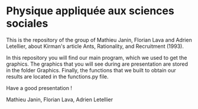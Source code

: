# Physique appliquée aux sciences sociales

This is the repository of the group of Mathieu Janin, Florian Lava and Adrien Letellier, about Kirman's article Ants, Rationality, and Recruitment (1993).

In this repository you will find our main program, which we used to get the graphics. The graphics that you will see during are presentation are stored in the folder Graphics. Finally, the functions that we built to obtain our results are located in the functions.py file.

Have a good presentation !


Mathieu Janin, Florian Lava, Adrien Letellier
